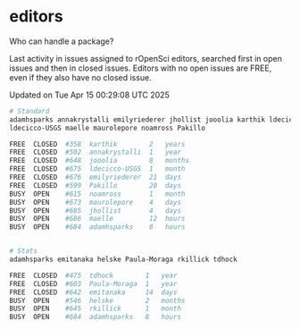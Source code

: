 # editors

Who can handle a package?

Last activity in issues assigned to rOpenSci editors, searched first in open
issues and then in closed issues. Editors with no open issues are FREE, even if
they also have no closed issue.


Updated on Tue Apr 15 00:29:08 UTC 2025

```bash
# Standard
adamhsparks annakrystalli emilyriederer jhollist jooolia karthik ldecicco
ldecicco-USGS maelle maurolepore noamross Pakillo

FREE  CLOSED  #358  karthik        2   years
FREE  CLOSED  #502  annakrystalli  1   year
FREE  CLOSED  #648  jooolia        8   months
FREE  CLOSED  #675  ldecicco-USGS  1   month
FREE  CLOSED  #676  emilyriederer  21  days
FREE  CLOSED  #599  Pakillo        20  days
BUSY  OPEN    #615  noamross       1   month
BUSY  OPEN    #673  maurolepore    4   days
BUSY  OPEN    #685  jhollist       4   days
BUSY  OPEN    #686  maelle         12  hours
BUSY  OPEN    #684  adamhsparks    8   hours


# Stats
adamhsparks emitanaka helske Paula-Moraga rkillick tdhock

FREE  CLOSED  #475  tdhock        1   year
FREE  CLOSED  #603  Paula-Moraga  1   year
FREE  CLOSED  #642  emitanaka     14  days
BUSY  OPEN    #546  helske        2   months
BUSY  OPEN    #645  rkillick      1   month
BUSY  OPEN    #684  adamhsparks   8   hours
```
